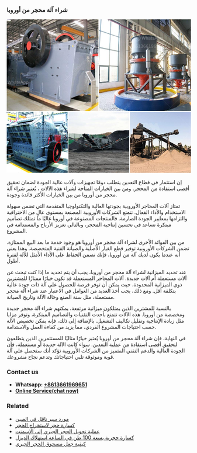 <h3>شراء آلة محجر من أوروبا</h3><img src='1701852330.jpg' alt=''><p>إن استثمار في قطاع التعدين يتطلب دومًا تجهيزات وآلات عالية الجودة لضمان تحقيق أقصى استفادة من المحجر. ومن بين الخيارات المتاحة لشراء هذه الآلات ، يُعتبر شراء آلة محجر من أوروبا من بين الخيارات الأكثر فائدة وجودة.</p><p>تمتاز آلات المحاجر الأوروبية بجودتها العالية والتكنولوجيا المتقدمة التي تضمن سهولة الاستخدام والأداء الفعال. تتمتع الشركات الأوروبية المصنعة بمستوى عالٍ من الاحترافية والتزامها بمعايير الجودة الصارمة. فالمنتجات المصنوعة في أوروبا غالبًا ما تمتلك تصاميم مبتكرة تساعد في تحسين إنتاجية المحجر، وبالتالي تعزيز الأرباح والمستدامة في المشروع.</p><p>من بين الفوائد الأخرى لشراء آلة محجر من أوروبا هو وجود خدمة ما بعد البيع الممتازة. تضمن الشركات الأوروبية توفير قطع الغيار الأصلية والصيانة الفنية المتخصصة. وهذا يعني أنه عندما يكون لديك آلة من أوروبا، فإنك تضمن الحفاظ على الأداء الأمثل للآلة لفترة أطول.</p><p>عند تحديد الميزانية لشراء آلة محجر من أوروبا، يجب أن يتم تحديد ما إذا كنت تبحث عن آلات مستعملة أم آلات جديدة. آلات المحاجر المستعملة قد تكون خيارًا ممتازًا للمشترين ذوي الميزانية المحدودة، حيث يمكن أن توفر فرصة للحصول على آلة ذات جودة عالية بتكلفة أقل. ومع ذلك، يجب أخذ العديد من العوامل في الاعتبار عند شراء آلة محجر مستعملة، مثل سنة الصنع وحالة الآلة وتاريخ الصيانة.</p><p>بالنسبة للمشترين الذين يمتلكون ميزانية مرتفعة، يمكنهم شراء آلة محجر جديدة ومخصصة من أوروبا. هذه الآلات تتمتع بأحدث التقنيات والتصاميم المبتكرة، وتوفر مزايا مثل زيادة الإنتاجية وتقليل تكاليف التشغيل. بالإضافة إلى ذلك، فإنه يمكن تخصيص الآلة حسب احتياجات المشروع الفردي، مما يزيد من كفاءة العمل والاستدامة.</p><p>في النهاية، فإن شراء آلة محجر من أوروبا يُعتبر خيارًا مثاليًا للمستثمرين الذين يتطلعون لتحقيق أقصى استفادة من عملية التعدين. سواء كانت الآلة جديدة أو مستعملة، فإن الجودة العالية والدعم التقني المتميز من الشركات الأوروبية تؤكد أنك ستحصل على آلة قوية وموثوقة تلبي احتياجاتك وتدعم نجاح مشروعك.</p><h3>Contact us</h3><ul><li><strong>Whatsapp:&nbsp;<a href="https://wa.me/8613661969651">+8613661969651</a></strong></li><li><a href="https://swt.shibang-china.com/?git&amp;zhl&amp;شراء آلة محجر من أوروبا"><strong>Online Service(chat now)</strong></a></li></ul><h3>Related</h3><ul><li><a href='مورد سير ناقل في الصين.md'>مورد سير ناقل في الصين</a></li><li><a href='كسارة حجر لاستخراج الحجر.md'>كسارة حجر لاستخراج الحجر</a></li><li><a href='عملية تحويل الحجر الجيري إلى الإسمنت.md'>عملية تحويل الحجر الجيري إلى الإسمنت</a></li><li><a href='كسارة حجرية بسعة 100 طن في الساعة استهلاك الديزل.md'>كسارة حجرية بسعة 100 طن في الساعة استهلاك الديزل</a></li><li><a href='كيفية جعل مسحوق الحجر الجيري.md'>كيفية جعل مسحوق الحجر الجيري</a></li></ul>
